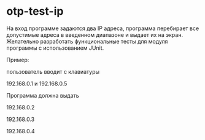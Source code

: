 # otp-test-ip

На вход программе задаются два IP адреса, программа перебирает все
допустимые адреса в введенном диапазоне и выдает их на экран.
Желательно разработать функциональные тесты для модуля программы с
использованием JUnit.

Пример:

пользователь вводит с клавиатуры

192.168.0.1 и 192.168.0.5

Программа должна выдать

192.168.0.2

192.168.0.3

192.168.0.4
